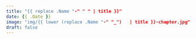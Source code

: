 ```yaml
---
title: "{{ replace .Name "-" " " | title }}"
date: {{ .Date }}
image: "img/{{ lower (replace .Name "-" "_")   | title }}-chapter.jpg"
draft: false
---
```

